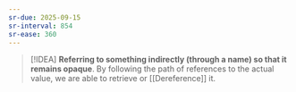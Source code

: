 ```yaml
---
sr-due: 2025-09-15
sr-interval: 854
sr-ease: 360
---
```

> [!IDEA]
> **Referring to something indirectly (through a name) so that it remains opaque**. By following the path of references to the actual value, we are able to retrieve or [[Dereference]] it. 
